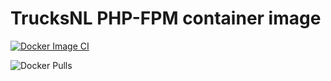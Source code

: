 # TrucksNL PHP-FPM container image

[![Docker Image CI](https://github.com/TrucksNL/php-fpm/actions/workflows/docker-image.yml/badge.svg?branch=main)](https://github.com/TrucksNL/php-fpm/actions/workflows/docker-image.yml)

![Docker Pulls](https://img.shields.io/docker/pulls/trucksnl/php-fpm)
